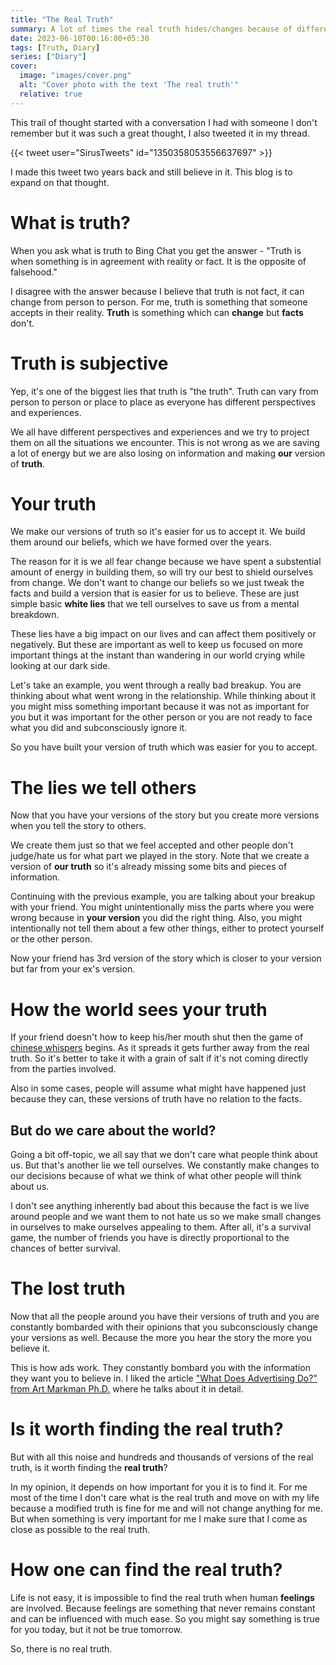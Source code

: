 ```yaml
---
title: "The Real Truth"
summary: A lot of times the real truth hides/changes because of different perspectives or to make it morally correct.
date: 2023-06-10T00:16:00+05:30
tags: [Truth, Diary]
series: ["Diary"]
cover:
  image: "images/cover.png"
  alt: "Cover photo with the text 'The real truth'"
  relative: true
---
```


This trail of thought started with a conversation I had with someone I don't remember but it was such a great thought, I also tweeted it in my thread.

{{< tweet user="SirusTweets" id="1350358053556637697" >}}

I made this tweet two years back and still believe in it. This blog is to expand on that thought.

# What is truth?

When you ask what is truth to Bing Chat you get the answer - "Truth is when something is in agreement with reality or fact. It is the opposite of falsehood."

I disagree with the answer because I believe that truth is not fact, it can change from person to person. For me, truth is something that someone accepts in their reality. **Truth** is something which can **change** but **facts** don't.

# Truth is subjective

Yep, it's one of the biggest lies that truth is "the truth". Truth can vary from person to person or place to place as everyone has different perspectives and experiences.

We all have different perspectives and experiences and we try to project them on all the situations we encounter. This is not wrong as we are saving a lot of energy but we are also losing on information and making **our** version of **truth**.

# Your truth

We make our versions of truth so it's easier for us to accept it. We build them around our beliefs, which we have formed over the years.

The reason for it is we all fear change because we have spent a substential amount of energy in building them, so will try our best to shield ourselves from change. We don't want to change our beliefs so we just tweak the facts and build a version that is easier for us to believe. These are just simple basic **white lies** that we tell ourselves to save us from a mental breakdown.

These lies have a big impact on our lives and can affect them positively or negatively. But these are important as well to keep us focused on more important things at the instant than wandering in our world crying while looking at our dark side.

Let's take an example, you went through a really bad breakup. You are thinking about what went wrong in the relationship. While thinking about it you might miss something important because it was not as important for you but it was important for the other person or you are not ready to face what you did and subconsciously ignore it.

So you have built your version of truth which was easier for you to accept.

# The lies we tell others

Now that you have your versions of the story but you create more versions when you tell the story to others.

We create them just so that we feel accepted and other people don't judge/hate us for what part we played in the story. Note that we create a version of **our truth** so it's already missing some bits and pieces of information.

Continuing with the previous example, you are talking about your breakup with your friend. You might unintentionally miss the parts where you were wrong because in **your version** you did the right thing. Also, you might intentionally not tell them about a few other things, either to protect yourself or the other person.

Now your friend has 3rd version of the story which is closer to your version but far from your ex's version.

# How the world sees your truth

If your friend doesn't how to keep his/her mouth shut then the game of [chinese whispers](https://en.wikipedia.org/wiki/Chinese_whispers) begins. As it spreads it gets further away from the real truth. So it's better to take it with a grain of salt if it's not coming directly from the parties involved.

Also in some cases, people will assume what might have happened just because they can, these versions of truth have no relation to the facts.

## But do we care about the world?

Going a bit off-topic, we all say that we don't care what people think about us. But that's another lie we tell ourselves. We constantly make changes to our decisions because of what we think of what other people will think about us.

I don't see anything inherently bad about this because the fact is we live around people and we want them to not hate us so we make small changes in ourselves to make ourselves appealing to them. After all, it's a survival game, the number of friends you have is directly proportional to the chances of better survival.

# The lost truth

Now that all the people around you have their versions of truth and you are constantly bombarded with their opinions that you subconsciously change your versions as well. Because the more you hear the story the more you believe it.

This is how ads work. They constantly bombard you with the information they want you to believe in. I liked the article ["What Does Advertising Do?" from Art Markman Ph.D.](https://www.psychologytoday.com/us/blog/ulterior-motives/201008/what-does-advertising-do) where he talks about it in detail.

# Is it worth finding the real truth?

But with all this noise and hundreds and thousands of versions of the real truth, is it worth finding the **real truth**?

In my opinion, it depends on how important for you it is to find it. For me most of the time I don't care what is the real truth and move on with my life because a modified truth is fine for me and will not change anything for me. But when something is very important for me I make sure that I come as close as possible to the real truth.

# How one can find the real truth?

Life is not easy, it is impossible to find the real truth when human **feelings** are involved. Because feelings are something that never remains constant and can be influenced with much ease. So you might say something is true for you today, but it not be true tomorrow.

So, there is no real truth.
